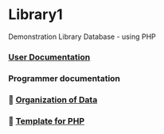 # Library1
Demonstration Library Database - using PHP

### [User Documentation](docs/UserDoc.md)

### Programmer documentation

### :book: [Organization of Data](docs/DataOrg.md)

### :pear: [Template for PHP](docs/php_template.php)



